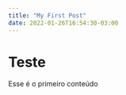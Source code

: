 ```yaml
---
title: "My First Post"
date: 2022-01-26T16:54:30-03:00
---
```


# Teste

Esse é o primeiro conteúdo
